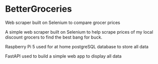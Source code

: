 # BetterGroceries
Web scraper built on Selenium to compare grocer prices

A simple web scraper built on Selenium to help scrape prices of my local discount grocers to find the best bang for buck. 

Raspberry Pi 5 used for at home postgreSQL database to store all data

FastAPI used to build a simple web app to display all data
